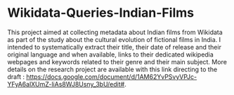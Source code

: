# Wikidata-Queries-Indian-Films
This project aimed at collecting metadata about Indian films from Wikidata as part of the study about the cultural evolution of fictional films in India. I intended to systematically extract their title, their date of release and their original language and when available, links to their dedicated wikipedia webpages and keywords related to their genre and their main subject. More details on the research project are available with this link directing to the draft : https://docs.google.com/document/d/1AM62YvPSvyVPJc-YFyA6alXUmZ-liAs8WJ8Usny_3bU/edit#. 
